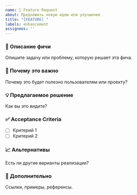 ```yaml
---
name: 🚀 Feature Request
about: Предложить новую идею или улучшение
title: "[FEATURE] "
labels: enhancement
assignees: ''
---
```


### 📝 Описание фичи
Опишите задачу или проблему, которую решает эта фича.

### 🤔 Почему это важно
Почему это будет полезно пользователям или проекту?

### 💡 Предлагаемое решение
Как вы это видите?

### ✅ Acceptance Criteria
- [ ] Критерий 1
- [ ] Критерий 2

### 📈 Альтернативы
Есть ли другие варианты реализации?

### 🎯 Дополнительно
Ссылки, примеры, референсы.

